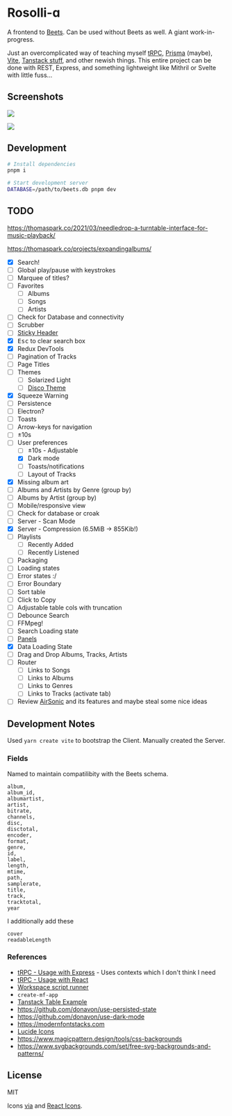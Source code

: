 # Rosolli-ɑ

A frontend to [Beets](https://github.com/beetbox/beets). Can be used without Beets as well. A giant work-in-progress.

Just an overcomplicated way of teaching myself [tRPC](https://trpc.io/), [Prisma](https://www.prisma.io/) (maybe), [Vite](https://vitejs.dev/), [Tanstack stuff](https://tanstack.com/), and other newish things. This entire project can be done with REST, Express, and something lightweight like Mithril or Svelte with little fuss...

## Screenshots

![](https://public.nikhil.io/rosolli-01.png)

![](https://public.nikhil.io/rosolli-02.png)

## Development

```bash
# Install dependencies
pnpm i

# Start development server
DATABASE=/path/to/beets.db pnpm dev
```

## TODO

https://thomaspark.co/2021/03/needledrop-a-turntable-interface-for-music-playback/

https://thomaspark.co/projects/expandingalbums/

- [x] Search!
- [ ] Global play/pause with keystrokes
- [ ] Marquee of titles?
- [ ] Favorites
  - [ ] Albums
  - [ ] Songs
  - [ ] Artists
- [ ] Check for Database and connectivity
- [ ] Scrubber
- [ ] [Sticky Header](https://codesandbox.io/s/0mk3qwpl4l?file=%2Fsrc%2Findex.js)
- [x] <kbd>Esc</kbd> to clear search box
- [x] Redux DevTools
- [ ] Pagination of Tracks
- [ ] Page Titles
- [ ] Themes
  - [ ] Solarized Light
  - [ ] [Disco Theme](https://marketplace.visualstudio.com/items?itemName=RobbOwen.synthwave-vscode)
- [x] Squeeze Warning
- [ ] Persistence
- [ ] Electron?
- [ ] Toasts
- [ ] Arrow-keys for navigation
- [ ] ±10s
- [ ] User preferences
  - [ ] ±10s - Adjustable
  - [x] Dark mode
  - [ ] Toasts/notifications
  - [ ] Layout of Tracks
- [x] Missing album art
- [ ] Albums and Artists by Genre (group by)
- [ ] Albums by Artist (group by)
- [ ] Mobile/responsive view
- [ ] Check for database or croak
- [ ] Server - Scan Mode
- [x] Server - Compression (6.5MiB -> 855Kib!)
- [ ] Playlists
  - [ ] Recently Added
  - [ ] Recently Listened
- [ ] Packaging
- [ ] Loading states
- [ ] Error states :/
- [ ] Error Boundary
- [ ] Sort table
- [ ] Click to Copy
- [ ] Adjustable table cols with truncation
- [ ] Debounce Search
- [ ] FFMpeg!
- [ ] Search Loading state
- [ ] [Panels](https://react-resizable-panels.vercel.app/examples/horizontal)
- [x] Data Loading State
- [ ] Drag and Drop Albums, Tracks, Artists
- [ ] Router
  - [ ] Links to Songs
  - [ ] Links to Albums
  - [ ] Links to Genres
  - [ ] Links to Tracks (activate tab)
- [ ] Review [AirSonic](https://github.com/airsonic-advanced/airsonic-advanced) and its features and maybe steal some nice ideas

## Development Notes

Used `yarn create vite` to bootstrap the Client. Manually created the Server.

### Fields

Named to maintain compatilibity with the Beets schema.

```
album,
album_id,
albumartist,
artist,
bitrate,
channels,
disc,
disctotal,
encoder,
format,
genre,
id,
label,
length,
mtime,
path,
samplerate,
title,
track,
tracktotal,
year
```

I additionally add these

```
cover
readableLength
```

### References

- [tRPC - Usage with Express](https://trpc.io/docs/express) - Uses contexts which I don't think I need
- [tRPC - Usage with React](https://trpc.io/docs/react)
- [Workspace script runner](https://www.npmjs.com/package/wsrun)
- `create-mf-app`
- [Tanstack Table Example](https://codesandbox.io/p/sandbox/friendly-matsumoto-nbvtwb)
- https://github.com/donavon/use-persisted-state
- https://github.com/donavon/use-dark-mode
- https://modernfontstacks.com
- [Lucide Icons](https://lucide.dev)
- https://www.magicpattern.design/tools/css-backgrounds
- https://www.svgbackgrounds.com/set/free-svg-backgrounds-and-patterns/

## License

MIT

Icons [via](https://www.flaticon.com/packs/healthy-food-2) and [React Icons](https://react-icons.github.io/react-icons/).
